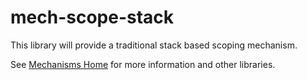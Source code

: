 [mech-home-link]: https://github.com/mechanisms/mech "Home repository for mechanisms"

# mech-scope-stack

This library will provide a traditional stack based scoping mechanism.

See [Mechanisms Home][mech-home-link] for more information and other libraries.
